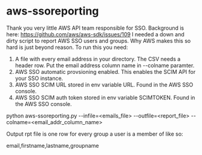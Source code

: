 # aws-ssoreporting
Thank you very little AWS API team responsible for SSO. 
Background is here: https://github.com/aws/aws-sdk/issues/109
I needed a down and dirty script to report AWS SSO users and groups. Why AWS makes this so hard is just beyond reason. 
To run this you need:
1. A file with every email address in your directory. The CSV needs a header row. Put the email address column name in --colname paramter.
2. AWS SSO automatic provsioning enabled. This enables the SCIM API for your SSO instance.
3. AWS SSO SCIM URL stored in env variable URL. Found in the AWS SSO console. 
4. AWS SSO SCIM auth token stored in env variable SCIMTOKEN. Found in the AWS SSO console. 

python aws-ssoreporting.py --infile=<emails_file> --outfile=<report_file> --colname=<email_addr_column_name>

 Output rpt file is one row for every group a user is a member of like so:
 
 email,firstname,lastname,groupname
 
